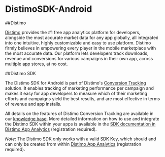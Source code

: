 DistimoSDK-Android
==================

##Distimo

[Distimo](http://www.distimo.com) provides the #1 free app analytics platform for developers, alongside the most accurate market data for any app globally, all integrated into one intuitive, highly customizable and easy to use platform. Distimo firmly believes in empowering every player in the mobile marketplace with the most accurate data. Our platform lets developers track downloads, revenue and conversions for various campaigns in their own app, across multiple app stores, at no cost.

##Distimo SDK

The Distimo SDK for Android is part of Distimo's [Conversion Tracking](http://www.distimo.com/conversion-tracking) solution. It enables tracking of marketing performance per campaign and makes it easy for app developers to measure which of their marketing efforts and campaigns yield the best results, and are most effective in terms of revenue and app installs.

All details on the features of Distimo Conversion Tracking are available in our [knowledge base](https://support.distimo.com/support/solutions/118018). More detailed information on how to use and integrate the Distimo SDK within your apps is available in the [SDK documentation in Distimo App Analytics](https://analytics.distimo.com/support/sdk) (registration required).

*Note*: The Distimo SDK only works with a valid SDK Key, which should and can only be created from within [Distimo App Analytics](https://analytics.distimo.com/settings/sdk) (registration required).